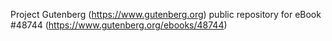 Project Gutenberg (https://www.gutenberg.org) public repository for eBook #48744 (https://www.gutenberg.org/ebooks/48744)
